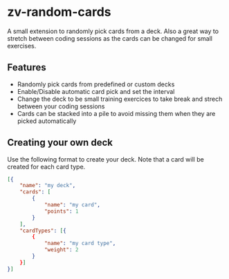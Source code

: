 # zv-random-cards

A small extension to randomly pick cards from a deck. 
Also a great way to stretch between coding sessions as the cards can be changed for small exercises.

## Features

- Randomly pick cards from predefined or custom decks
- Enable/Disable automatic card pick and set the interval
- Change the deck to be small training exercices to take break and strech between your coding sessions
- Cards can be stacked into a pile to avoid missing them when they are picked automatically

## Creating your own deck

Use the following format to create your deck. Note that a card will be created for each card type.

```json
[{
    "name": "my deck",
    "cards": [
        {
            "name": "my card",
            "points": 1
        }
    ],
    "cardTypes": [{
        {
            "name": "my card type",
            "weight": 2
        }
    }]
}]
```
